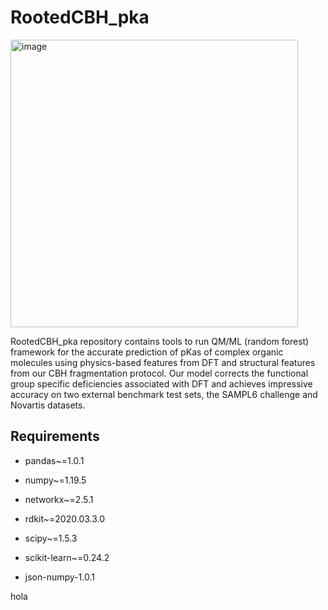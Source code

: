 # RootedCBH_pka

<img width="460" alt="image" src="https://github.com/sarmaier/RootedCBH_pka/assets/152440946/e996ff23-1e6f-45e1-8757-575d4b3a82d5">


RootedCBH_pka repository contains tools to run QM/ML (random forest) framework for the accurate prediction of pKas of complex organic molecules using physics-based features from DFT and structural features from our CBH fragmentation protocol. Our model corrects the functional group specific deficiencies associated with DFT and achieves impressive accuracy on two external benchmark test sets, the SAMPL6 challenge and Novartis datasets.


## Requirements

* pandas~=1.0.1

* numpy~=1.19.5

* networkx~=2.5.1

* rdkit~=2020.03.3.0

* scipy~=1.5.3

* scikit-learn~=0.24.2

* json-numpy-1.0.1

hola
